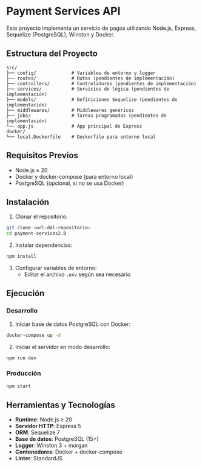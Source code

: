 # Payment Services API

Este proyecto implementa un servicio de pagos utilizando Node.js, Express, Sequelize (PostgreSQL), Winston y Docker.

## Estructura del Proyecto

```
src/
├── config/             # Variables de entorno y logger
├── routes/             # Rutas (pendientes de implementación)
├── controllers/        # Controladores (pendientes de implementación) 
├── services/           # Servicios de lógica (pendientes de implementación)
├── models/             # Definiciones Sequelize (pendientes de implementación)
├── middlewares/        # Middlewares genéricos
├── jobs/               # Tareas programadas (pendientes de implementación)
└── app.js              # App principal de Express
docker/
└── local.Dockerfile    # Dockerfile para entorno local
```

## Requisitos Previos

- Node.js ≥ 20
- Docker y docker-compose (para entorno local)
- PostgreSQL (opcional, si no se usa Docker)

## Instalación

1. Clonar el repositorio:
```bash
git clone <url-del-repositorio>
cd payment-services2.0
```

2. Instalar dependencias:
```bash
npm install
```

3. Configurar variables de entorno:
   - Editar el archivo `.env` según sea necesario

## Ejecución

### Desarrollo

1. Iniciar base de datos PostgreSQL con Docker:
```bash
docker-compose up -d
```

2. Iniciar el servidor en modo desarrollo:
```bash
npm run dev
```

### Producción

```bash
npm start
```

## Herramientas y Tecnologías

- **Runtime**: Node.js ≥ 20
- **Servidor HTTP**: Express 5
- **ORM**: Sequelize 7
- **Base de datos**: PostgreSQL (15+)
- **Logger**: Winston 3 + morgan
- **Contenedores**: Docker + docker-compose
- **Linter**: StandardJS